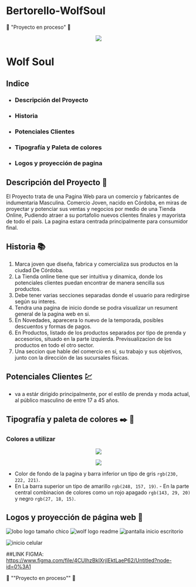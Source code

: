 # Bertorello-WolfSoul
:construction: "Proyecto en proceso" :construction:

<p align="center">
   <img src="https://user-images.githubusercontent.com/111317302/184967631-e13fd995-3c27-40af-922e-0369a3e989da.jpg"/><p/>
 
 # Wolf Soul 

## Indice

- ### Descripción del Proyecto
- ### Historia
- ### Potenciales Clientes
- ### Tipografía y Paleta de colores
- ### Logos y proyección de pagina

## Descripción del Proyecto :wolf:

El Proyecto trata de una Pagina Web para un comercio y fabricantes de indumentaria Masculina. Comercio Joven, nacido en Córdoba, en miras de proyectar y potenciar sus ventas y negocios por medio de una Tienda Online, Pudiendo atraer a su portafolio nuevos clientes finales y mayorista de todo el país. La pagina estara centrada principalmente para consumidor final.

## Historia :books:

1. Marca joven que diseña, fabrica y comercializa sus productos en la ciudad De Córdoba.
2. La Tienda online tiene que ser intuitiva y dinamica, donde los potenciales clientes puedan encontrar de manera sencilla sus productos.
3. Debe tener varias secciones separadas donde el usuario para redirgirse según su interes.
4. Tendra una pagina de inicio donde se podra visualizar un resument general de la pagina web en si.
5. En Novedades, aparecera lo nuevo de la temporada, posibles descuentos y formas de pagos.
6. En Productos,  listado de los productos separados por tipo de prenda y accesorios, situado en la parte izquierda. Previsualizacion de los productos en todo el otro sector.
7. Una seccion que hable del comercio en sí, su trabajo y sus objetivos, junto con la dirección de las sucursales físicas.

## Potenciales Clientes :chart:

- va a estár dirigido principalmente, por el estilo de prenda y moda actual, al público masculino de entre 17 a 45 años. 

## Tipografía y paleta de colores :black_nib: :art:



### Colores a utilizar
<p align="center"> <img src= "https://user-images.githubusercontent.com/111317302/184988533-4111f0a7-bdd1-46ab-8606-43d2b0fafbc9.png"/></p>
<p align="center"> <img src="https://user-images.githubusercontent.com/111317302/184991979-5bb6d1f6-2ea7-4758-aeaa-49ad41b9326b.jpg"/>

- Color de fondo de la pagina y barra inferior un tipo de gris `rgb(230, 222, 221)`.
- En La barra superior un tipo de amarillo `rgb(248, 157, 19)`. - En la parte central combinacion de colores como un rojo apagado `rgb(143, 29, 20)` y negro `rgb(27, 18, 15)`.
   
## Logos y proyección de página web :gem:
     
![lobo logo tamaño chico](https://user-images.githubusercontent.com/111317302/184993994-1cacba30-b53b-41d3-a5bf-ffb892c5ece4.png)
![wolf logo readme](https://user-images.githubusercontent.com/111317302/184994215-8b24ee20-7adf-4095-abe4-262979903952.jpg)
 ![pantalla inicio escritorio](https://user-images.githubusercontent.com/111317302/184994585-fed19c7c-541b-4783-8b05-3db2dab7db46.jpg)
   
   ![inicio celular](https://user-images.githubusercontent.com/111317302/184995330-34496b45-c09b-4f36-9347-41ce06e04bb9.jpg)

##LINK FIGMA: https://www.figma.com/file/4CUIhzBklXrjIEktLaeP62/Untitled?node-id=0%3A1

   :construction: ""Proyecto en proceso"" :construction:

